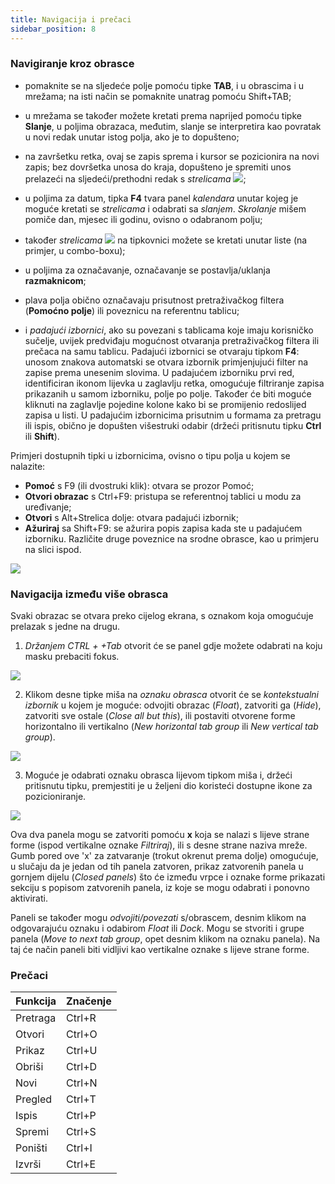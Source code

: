 ```yaml
---
title: Navigacija i prečaci 
sidebar_position: 8
---
```


### Navigiranje kroz obrasce

- pomaknite se na sljedeće polje pomoću tipke **TAB**, i u obrascima i u mrežama; na isti način se pomaknite unatrag pomoću Shift+TAB;

- u mrežama se također možete kretati prema naprijed pomoću tipke **Slanje**, u poljima obrazaca, međutim, slanje se interpretira kao povratak u novi redak unutar istog polja, ako je to dopušteno;

- na završetku retka, ovaj se zapis sprema i kursor se pozicionira na novi zapis; bez dovršetka unosa do kraja, dopušteno je spremiti unos prelazeći na sljedeći/prethodni redak s *strelicama* ![](/img/neutral/common/updown.png);

- u poljima za datum, tipka **F4** tvara panel *kalendara* unutar kojeg je moguće kretati se *strelicama* i odabrati sa *slanjem*. *Skrolanje* mišem pomiče dan, mjesec ili godinu, ovisno o odabranom polju;

- također *strelicama* ![](/img/neutral/common/updown.png) na tipkovnici možete se kretati unutar liste (na primjer, u combo-boxu);

- u poljima za označavanje, označavanje se postavlja/uklanja **razmaknicom**;

- plava polja obično označavaju prisutnost pretraživačkog filtera  (**Pomoćno polje**) ili poveznicu na referentnu tablicu;

- i *padajući izbornici*, ako su povezani s tablicama koje imaju korisničko sučelje, uvijek predviđaju mogućnost otvaranja pretraživačkog filtera ili prečaca na samu tablicu. Padajući izbornici se otvaraju tipkom **F4**: unosom znakova automatski se otvara izbornik primjenjujući filter na zapise prema unesenim slovima. U padajućem izborniku prvi red, identificiran ikonom lijevka u zaglavlju retka, omogućuje filtriranje zapisa prikazanih u samom izborniku, polje po polje. Također će biti moguće kliknuti na zaglavlje pojedine kolone kako bi se promijenio redoslijed zapisa u listi. U padajućim izbornicima prisutnim u formama za pretragu ili ispis, obično je dopušten višestruki odabir (držeći pritisnutu tipku **Ctrl** ili **Shift**).


Primjeri dostupnih tipki u izbornicima, ovisno o tipu polja u kojem se nalazite:  
- **Pomoć** s F9 (ili dvostruki klik): otvara se prozor Pomoć;
- **Otvori obrazac** s Ctrl+F9: pristupa se referentnoj tablici u modu za uređivanje;   
- **Otvori** s Alt+Strelica dolje: otvara padajući izbornik;    
- **Ažuriraj** sa Shift+F9: se ažurira popis zapisa kada ste u padajućem izborniku. Različite druge poveznice na srodne obrasce, kao u primjeru na slici ispod.   

<p align="center">

![](/img/it-it/guide/operations-with-data/navigation-and-accelerators/image03.png)

</p>

### Navigacija između više obrasca  

Svaki obrazac se otvara preko cijelog ekrana, s oznakom koja omogućuje prelazak s jedne na drugu.   

1. *Držanjem CTRL + +Tab* otvorit će se panel gdje možete odabrati na koju masku prebaciti fokus.   

<p align="center">

![](/img/it-it/guide/operations-with-data/navigation-and-accelerators/image04.png)

</p>
 
2. Klikom desne tipke miša na *oznaku obrasca* otvorit će se *kontekstualni izbornik* u kojem je moguće: odvojiti obrazac  (*Float*), zatvoriti ga (*Hide*), zatvoriti sve ostale (*Close all but this*), ili postaviti otvorene forme horizontalno ili vertikalno (*New horizontal tab group* ili *New vertical tab group*).  

<p align="center">

![](/img/it-it/guide/operations-with-data/navigation-and-accelerators/image05.png)  

</p>

3. Moguće je odabrati oznaku obrasca lijevom tipkom miša i, držeći pritisnutu tipku, premjestiti je u željeni dio koristeći dostupne ikone za pozicioniranje.  

<p align="center">

![](/img/it-it/guide/operations-with-data/navigation-and-accelerators/image06.png)  

</p>

Ova dva panela mogu se zatvoriti pomoću **x** koja se nalazi s lijeve strane forme (ispod vertikalne oznake *Filtriraj*), ili s desne strane naziva mreže. Gumb pored ove 'x' za zatvaranje (trokut okrenut prema dolje) omogućuje, u slučaju da je jedan od tih panela zatvoren, prikaz zatvorenih panela u gornjem dijelu (*Closed panels*) što će između vrpce i oznake forme prikazati sekciju s popisom zatvorenih panela, iz koje se mogu odabrati i ponovno aktivirati.

Paneli se također mogu *odvojiti/povezati* s/obrascem, desnim klikom na odgovarajuću oznaku i odabirom *Float* ili *Dock*.
Mogu se stvoriti i grupe panela (*Move to next tab group*, opet desnim klikom na oznaku panela). Na taj će način paneli biti vidljivi kao vertikalne oznake s lijeve strane forme.  


### Prečaci

<p align="center">

| Funkcija  | Značenje |
| --- | --- |
| Pretraga | Ctrl+R |
| Otvori | Ctrl+O |
| Prikaz | Ctrl+U |
| Obriši | Ctrl+D |
| Novi | Ctrl+N |
| Pregled | Ctrl+T |
| Ispis | Ctrl+P |
| Spremi | Ctrl+S |
| Poništi | Ctrl+I |
| Izvrši | Ctrl+E |

</p>